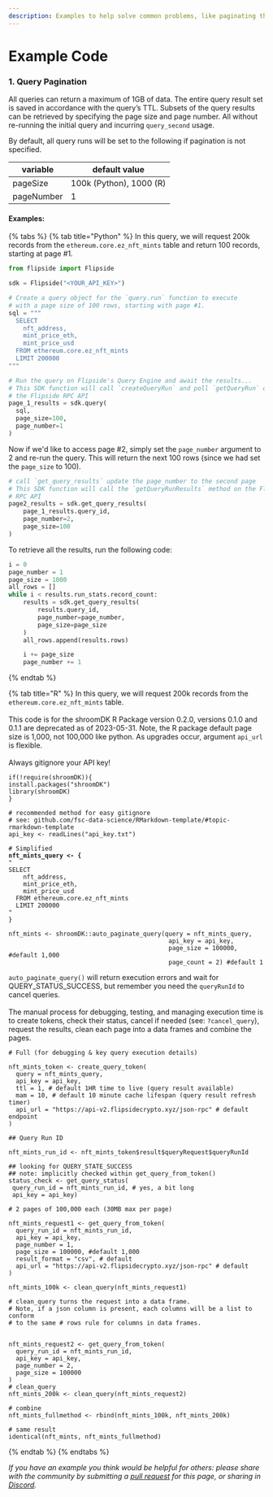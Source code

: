 ```yaml
---
description: Examples to help solve common problems, like paginating through results.
---
```


# Example Code

### 1. Query Pagination

All queries can return a maximum of 1GB of data. The entire query result set is saved in accordance with the query’s TTL. Subsets of the query results can be retrieved by specifying the page size and page number. All without re-running the initial query and incurring `query_second` usage.

By default, all query runs will be set to the following if pagination is not specified.

| variable   | default value           |
| ---------- | ----------------------- |
| pageSize   | 100k (Python), 1000 (R) |
| pageNumber | 1                       |

#### Examples:

{% tabs %}
{% tab title="Python" %}
In this query, we will request 200k records from the `ethereum.core.ez_nft_mints` table and return 100 records, starting at page #1.

```python
from flipside import Flipside

sdk = Flipside("<YOUR_API_KEY>")

# Create a query object for the `query.run` function to execute
# with a page size of 100 rows, starting with page #1.
sql = """
  SELECT
    nft_address,
    mint_price_eth,
    mint_price_usd
  FROM ethereum.core.ez_nft_mints
  LIMIT 200000
"""

# Run the query on Flipside's Query Engine and await the results...
# This SDK function will call `createQueryRun` and poll `getQueryRun` of 
# the Flipside RPC API
page_1_results = sdk.query(
  sql,
  page_size=100,
  page_number=1
)
```

Now if we'd like to access page #2, simply set the `page_number` argument to 2 and re-run the query. This will return the next 100 rows (since we had set the `page_size` to 100).&#x20;

```python
# call `get_query_results` update the page_number to the second page
# This SDK function will call the `getQueryRunResults` method on the Flipside 
# RPC API
page2_results = sdk.get_query_results(
    page_1_results.query_id,
    page_number=2,
    page_size=100
)
```

To retrieve all the results, run the following code:

```python
i = 0
page_number = 1
page_size = 1000
all_rows = []
while i < results.run_stats.record_count:
    results = sdk.get_query_results(
        results.query_id, 
        page_number=page_number, 
        page_size=page_size
    )
    all_rows.append(results.rows)

    i += page_size
    page_number += 1
```
{% endtab %}

{% tab title="R" %}
In this query, we will request 200k records from the `ethereum.core.ez_nft_mints` table.\
\
This code is for the shroomDK R Package version 0.2.0, versions 0.1.0 and 0.1.1 are deprecated as of 2023-05-31. Note, the R package default page size is 1,000, not 100,000 like python. As upgrades occur, argument `api_url` is flexible. \
\
Always gitignore your API key!

<pre><code>if(!require(shroomDK)){
install.packages("shroomDK")
library(shroomDK)
}

# recommended method for easy gitignore 
# see: github.com/fsc-data-science/RMarkdown-template/#topic-rmarkdown-template
api_key &#x3C;- readLines("api_key.txt") 

# Simplified
<strong>nft_mints_query &#x3C;- {
</strong>"
SELECT
    nft_address,
    mint_price_eth,
    mint_price_usd
  FROM ethereum.core.ez_nft_mints
  LIMIT 200000
"
}

nft_mints &#x3C;- shroomDK::auto_paginate_query(query = nft_mints_query,
                                            api_key = api_key,
                                            page_size = 100000, #default 1,000
                                            page_count = 2) #default 1
</code></pre>

`auto_paginate_query()` will return execution errors and wait for QUERY\_STATUS\_SUCCESS, but remember you need the `queryRunId` to cancel queries.\
\
The manual process for debugging, testing, and managing execution time is to create tokens, check their status, cancel if needed (see: `?cancel_query`), request the results, clean each page into a data frames and combine the pages.

```
# Full (for debugging & key query execution details)

nft_mints_token <- create_query_token(
  query = nft_mints_query,
  api_key = api_key,
  ttl = 1, # default 1HR time to live (query result available)
  mam = 10, # default 10 minute cache lifespan (query result refresh timer)
  api_url = "https://api-v2.flipsidecrypto.xyz/json-rpc" # default endpoint
)

## Query Run ID

nft_mints_run_id <- nft_mints_token$result$queryRequest$queryRunId

## looking for QUERY_STATE_SUCCESS
## note: implicitly checked within get_query_from_token()
status_check <- get_query_status(
 query_run_id = nft_mints_run_id, # yes, a bit long
 api_key = api_key)
 
# 2 pages of 100,000 each (30MB max per page)

nft_mints_request1 <- get_query_from_token(
  query_run_id = nft_mints_run_id,
  api_key = api_key,
  page_number = 1, 
  page_size = 100000, #default 1,000
  result_format = "csv", # default 
  api_url = "https://api-v2.flipsidecrypto.xyz/json-rpc" # default
)

nft_mints_100k <- clean_query(nft_mints_request1)

# clean_query turns the request into a data frame. 
# Note, if a json column is present, each columns will be a list to conform 
# to the same # rows rule for columns in data frames.
 

nft_mints_request2 <- get_query_from_token(
  query_run_id = nft_mints_run_id,
  api_key = api_key,
  page_number = 2, 
  page_size = 100000
)
# clean_query
nft_mints_200k <- clean_query(nft_mints_request2) 

# combine 
nft_mints_fullmethod <- rbind(nft_mints_100k, nft_mints_200k)

# same result 
identical(nft_mints, nft_mints_fullmethod)
```
{% endtab %}
{% endtabs %}



_If you have an example you think would be helpful for others: please share with the community by submitting a_ [_pull request_](https://github.com/FlipsideCrypto/gitbook/) _for this page, or sharing in_ [_Discord_](https://discord.gg/ZmU3jQuu6W)_._

